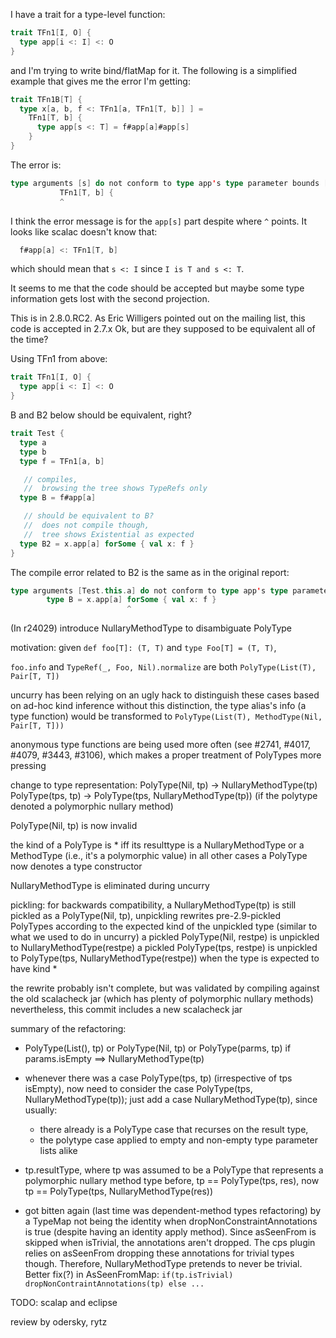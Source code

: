 I have a trait for a type-level function:

```scala
trait TFn1[I, O] {
  type app[i <: I] <: O
}
```

and I'm trying to write bind/flatMap for it.  The following is a simplified example that gives me the error I'm getting:
```scala
trait TFn1B[T] {
  type x[a, b, f <: TFn1[a, TFn1[T, b]] ] =
    TFn1[T, b] {
      type app[s <: T] = f#app[a]#app[s]
    }
}
```

The error is:
```scala
type arguments [s] do not conform to type app's type parameter bounds [i <: I]
           TFn1[T, b] {
           ^
```
I think the error message is for the `app[s]` part despite where `^` points.  It looks like scalac doesn't know that:
```scala
  f#app[a] <: TFn1[T, b]
```
which should mean that `s <: I` since `I is T and s <: T`.

It seems to me that the code should be accepted but maybe some type information gets lost with the second projection. 

This is in 2.8.0.RC2.  As Eric Willigers pointed out on the mailing list, this code is accepted in 2.7.x
Ok, but are they supposed to be equivalent all of the time?

Using TFn1 from above:
```scala
trait TFn1[I, O] {
  type app[i <: I] <: O
}
```

B and B2 below should be equivalent, right?
```scala
trait Test {
  type a
  type b
  type f = TFn1[a, b]

   // compiles,
   //  browsing the tree shows TypeRefs only
  type B = f#app[a]

   // should be equivalent to B?
   //  does not compile though,
   //  tree shows Existential as expected
  type B2 = x.app[a] forSome { val x: f }
}
```

The compile error related to B2 is the same as in the original report:
```scala
type arguments [Test.this.a] do not conform to type app's type parameter bounds [i <: I]
        type B = x.app[a] forSome { val x: f }
                          ^
```
(In r24029) introduce NullaryMethodType to disambiguate PolyType

motivation:
given `def foo[T]: (T, T)` and `type Foo[T] = (T, T)`,

`foo.info` and `TypeRef(_, Foo, Nil).normalize` are both `PolyType(List(T), Pair[T, T])`

uncurry has been relying on an ugly hack to distinguish these cases based on ad-hoc kind inference
without this distinction, the type alias's info (a type function) would be transformed to `PolyType(List(T), MethodType(Nil, Pair[T, T]))`

anonymous type functions are being used more often (see #2741, #4017, #4079, #3443, #3106), which makes a proper treatment of PolyTypes more pressing

change to type representation:
PolyType(Nil, tp) -> NullaryMethodType(tp)
PolyType(tps, tp) -> PolyType(tps, NullaryMethodType(tp)) (if the polytype denoted a polymorphic nullary method)

PolyType(Nil, tp) is now invalid

the kind of a PolyType is * iff its resulttype is a NullaryMethodType or a MethodType (i.e., it's a polymorphic value)
in all other cases a PolyType now denotes a type constructor

NullaryMethodType is eliminated during uncurry

pickling:
for backwards compatibility, a NullaryMethodType(tp) is still pickled as a PolyType(Nil, tp),
unpickling rewrites pre-2.9-pickled PolyTypes according to the expected kind of the unpickled type (similar to what we used to do in uncurry)
a pickled PolyType(Nil, restpe) is unpickled to NullaryMethodType(restpe)
a pickled PolyType(tps, restpe) is unpickled to PolyType(tps, NullaryMethodType(restpe)) when the type is expected to have kind *

the rewrite probably isn't complete, but was validated by compiling against the old scalacheck jar (which has plenty of polymorphic nullary methods)
nevertheless, this commit includes a new scalacheck jar

summary of the refactoring:
- PolyType(List(), tp) or PolyType(Nil, tp) or PolyType(parms, tp) if params.isEmpty ==> NullaryMethodType(tp)
- whenever there was a case PolyType(tps, tp) (irrespective of tps isEmpty), now need to consider the
  case PolyType(tps, NullaryMethodType(tp)); just add a case NullaryMethodType(tp), since usually:
    - there already is a PolyType case that recurses on the result type,
    - the polytype case applied to empty and non-empty type parameter lists alike
- tp.resultType, where tp was assumed to be a PolyType that represents a polymorphic nullary method type
  before, tp == PolyType(tps, res), now tp == PolyType(tps, NullaryMethodType(res))

- got bitten again (last time was dependent-method types refactoring) by a TypeMap not being the identity when dropNonConstraintAnnotations is true (despite having an identity apply method). Since asSeenFrom is skipped when isTrivial, the annotations aren't dropped. The cps plugin relies on asSeenFrom dropping these annotations for trivial types though. Therefore, NullaryMethodType pretends to never be trivial. Better fix(?) in AsSeenFromMap: `if(tp.isTrivial) dropNonContraintAnnotations(tp) else ...`

TODO: scalap and eclipse

review by odersky, rytz

